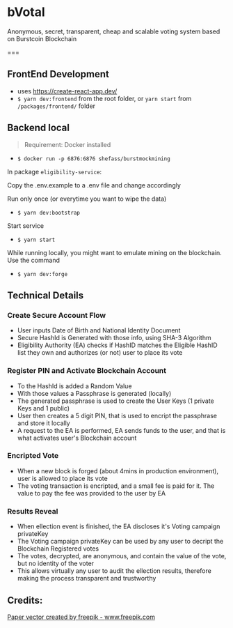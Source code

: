 # bVotal
Anonymous, secret, transparent, cheap and scalable voting system based on Burstcoin Blockchain

===

## FrontEnd Development
* uses https://create-react-app.dev/
* `$ yarn dev:frontend` from the root folder, or `yarn start` from `/packages/frontend/` folder

## Backend local

> Requirement: Docker installed

* `$ docker run -p 6876:6876 shefass/burstmockmining`

In package `eligibility-service`:

Copy the .env.example to a .env file and change accordingly

Run only once (or everytime you want to wipe the data)
* `$ yarn dev:bootstrap`

Start service
* `$ yarn start`

While running locally, you might want to emulate mining on the blockchain.
Use the command 
* `$ yarn dev:forge`

## Technical Details

### Create Secure Account Flow
* User inputs Date of Birth and National Identity Document
* Secure HashId is Generated with those info, using SHA-3 Algorithm
* Eligibility Authority (EA) checks if HashID matches the Eligible HashID list they own and authorizes (or not) user to place its vote

### Register PIN and Activate Blockchain Account
* To the HashId is added a Random Value
* With those values a Passphrase is generated (locally)
* The generated passphrase is used to create the User Keys (1 private Keys and 1 public)
* User then creates a 5 digit PIN, that is used to encript the passphrase and store it locally
* A request to the EA is performed, EA sends funds to the user, and that is what activates user's Blockchain account

### Encripted Vote
* When a new block is forged (about 4mins in production environment), user is allowed to place its vote
* The voting transaction is encripted, and a small fee is paid for it. The value to pay the fee was provided to the user by EA

### Results Reveal
* When ellection event is finished, the EA discloses it's Voting campaign privateKey
* The Voting campaign privateKey can be used by any user to decript the Blockchain Registered votes
* The votes, decrypted, are anonymous, and contain the value of the vote, but no identity of the voter
* This allows virtually any user to audit the ellection results, therefore making the process transparent and trustworthy

## Credits:
<a href="https://www.freepik.com/vectors/paper">Paper vector created by freepik - www.freepik.com</a>